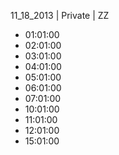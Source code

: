 11_18_2013 | Private | ZZ 
* 01:01:00
* 02:01:00
* 03:01:00
* 04:01:00
* 05:01:00
* 06:01:00
* 07:01:00
* 10:01:00
* 11:01:00
* 12:01:00
* 15:01:00
